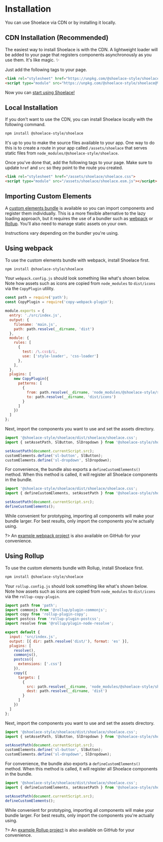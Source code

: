 # Installation

You can use Shoelace via CDN or by installing it locally.

## CDN Installation (Recommended)

The easiest way to install Shoelace is with the CDN. A lightweight loader will be added to your page that registers components asynchronously as you use them. It's like magic. ✨

Just add the following tags to your page.

```html
<link rel="stylesheet" href="https://unpkg.com/@shoelace-style/shoelace@%VERSION%/dist/shoelace/shoelace.css">
<script type="module" src="https://unpkg.com/@shoelace-style/shoelace@%VERSION%/dist/shoelace/shoelace.esm.js"></script>
```

Now you can [start using Shoelace!](/getting-started/usage.md)

## Local Installation

If you don't want to use the CDN, you can install Shoelace locally with the following command. 

```sh
npm install @shoelace-style/shoelace
```

It's up to you to make the source files available to your app. One way to do this is to create a route in your app called `/assets/shoelace` that serves static files from `node_modules/@shoelace-style/shoelace`. 

Once you've done that, add the following tags to your page. Make sure to update `href` and `src` so they point to the route you created.

```html
<link rel="stylesheet" href="/assets/shoelace/shoelace.css">
<script type="module" src="/assets/shoelace/shoelace.esm.js"></script>
```

## Importing Custom Elements

A [custom elements bundle](https://stenciljs.com/docs/custom-elements) is available so you can import components and register them individually. This is a more flexible alternative to the lazy loading approach, but it requires the use of a bundler such as [webpack](https://webpack.js.org/) or [Rollup](https://rollupjs.org/guide/en/). You'll also need to manage static assets on your own.

Instructions vary depending on the bundler you're using.

## Using webpack

To use the custom elements bundle with webpack, install Shoelace first.

```sh
npm install @shoelace-style/shoelace
```

Your `webpack.config.js` should look something like what's shown below. Note how assets such as icons are copied from `node_modules` to `dist/icons` via the `CopyPlugin` utility.

```js
const path = require('path');
const CopyPlugin = require('copy-webpack-plugin');

module.exports = {
  entry: './src/index.js',
  output: {
    filename: 'main.js',
    path: path.resolve(__dirname, 'dist')
  },
  module: {
    rules: [
      {
        test: /\.css$/i,
        use: ['style-loader', 'css-loader']
      },
    ],
  },
  plugins: [
    new CopyPlugin({
      patterns: [
        {
          from: path.resolve(__dirname, 'node_modules/@shoelace-style/shoelace/dist/shoelace/icons'),
          to: path.resolve(__dirname, 'dist/icons')
        }
      ]
    })
  ]
};
```

Next, import the components you want to use and set the assets directory.

```js
import '@shoelace-style/shoelace/dist/shoelace/shoelace.css';
import { setAssetPath, SlButton, SlDropdown } from '@shoelace-style/shoelace/dist/custom-elements';

setAssetPath(document.currentScript.src);
customElements.define('sl-button', SlButton);
customElements.define('sl-dropdown', SlDropdown);
```

For convenience, the bundle also exports a `defineCustomElements()` method. When this method is called, it will register all Shoelace components in the bundle.

```js
import '@shoelace-style/shoelace/dist/shoelace/shoelace.css';
import { defineCustomElements, setAssetPath } from '@shoelace-style/shoelace/dist/custom-elements';

setAssetPath(document.currentScript.src);
defineCustomElements();
```

While convenient for prototyping, importing all components will make your bundle larger. For best results, only import the components you're actually using.

?> An [example webpack project](https://github.com/shoelace-style/webpack-example) is also available on GitHub for your convenience.

## Using Rollup

To use the custom elements bundle with Rollup, install Shoelace first.

```sh
npm install @shoelace-style/shoelace
```

Your `rollup.config.js` should look something like what's shown below. Note how assets such as icons are copied from `node_modules` to `dist/icons` via the `rollup-copy-plugin`.

```js
import path from 'path';
import commonjs from '@rollup/plugin-commonjs';
import copy from 'rollup-plugin-copy';
import postcss from 'rollup-plugin-postcss';
import resolve from '@rollup/plugin-node-resolve';

export default {
  input: 'src/index.js',
  output: [{ dir: path.resolve('dist/'), format: 'es' }],
  plugins: [
    resolve(),
    commonjs(),
    postcss({
      extensions: ['.css']
    }),
    copy({
      targets: [
        {
          src: path.resolve(__dirname, 'node_modules/@shoelace-style/shoelace/dist/shoelace/icons'),
          dest: path.resolve(__dirname, 'dist')
        }
      ]
    })
  ]
};
```

Next, import the components you want to use and set the assets directory.

```js
import '@shoelace-style/shoelace/dist/shoelace/shoelace.css';
import { setAssetPath, SlButton, SlDropdown } from '@shoelace-style/shoelace/dist/custom-elements';

setAssetPath(document.currentScript.src);
customElements.define('sl-button', SlButton);
customElements.define('sl-dropdown', SlDropdown);
```

For convenience, the bundle also exports a `defineCustomElements()` method. When this method is called, it will register all Shoelace components in the bundle.

```js
import '@shoelace-style/shoelace/dist/shoelace/shoelace.css';
import { defineCustomElements, setAssetPath } from '@shoelace-style/shoelace/dist/custom-elements';

setAssetPath(document.currentScript.src);
defineCustomElements();
```

While convenient for prototyping, importing all components will make your bundle larger. For best results, only import the components you're actually using.

?> An [example Rollup project](https://github.com/shoelace-style/rollup-example) is also available on GitHub for your convenience.

